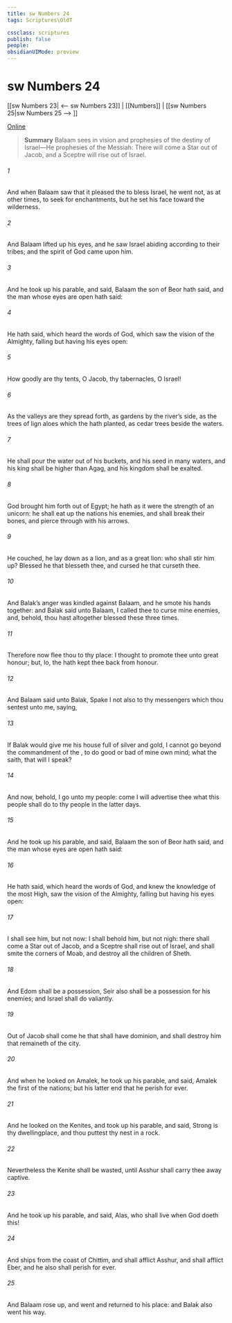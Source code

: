 ```yaml
---
title: sw Numbers 24
tags: Scriptures\OldT

cssclass: scriptures
publish: false
people:
obsidianUIMode: preview
---
```


# sw Numbers 24
[[sw Numbers 23| <-- sw Numbers 23]] | [[Numbers]] | [[sw Numbers 25|sw Numbers 25 --> ]]

[Online](https://churchofjesuschrist.org/study/scriptures/ot/num/24?lang=eng)

> __Summary__
Balaam sees in vision and prophesies of the destiny of Israel—He prophesies of the Messiah: There will come a Star out of Jacob, and a Sceptre will rise out of Israel.

###### 1 
And when Balaam saw that it pleased the  to bless Israel, he went not, as at other times, to seek for enchantments, but he set his face toward the wilderness.

###### 2 
And Balaam lifted up his eyes, and he saw Israel abiding  according to their tribes; and the spirit of God came upon him.

###### 3 
And he took up his parable, and said, Balaam the son of Beor hath said, and the man whose eyes are open hath said:

###### 4 
He hath said, which heard the words of God, which saw the vision of the Almighty, falling  but having his eyes open:

###### 5 
How goodly are thy tents, O Jacob,  thy tabernacles, O Israel!

###### 6 
As the valleys are they spread forth, as gardens by the river’s side, as the trees of lign aloes which the  hath planted,  as cedar trees beside the waters.

###### 7 
He shall pour the water out of his buckets, and his seed  in many waters, and his king shall be higher than Agag, and his kingdom shall be exalted.

###### 8 
God brought him forth out of Egypt; he hath as it were the strength of an unicorn: he shall eat up the nations his enemies, and shall break their bones, and pierce  through with his arrows.

###### 9 
He couched, he lay down as a lion, and as a great lion: who shall stir him up? Blessed  he that blesseth thee, and cursed  he that curseth thee.

###### 10 
And Balak’s anger was kindled against Balaam, and he smote his hands together: and Balak said unto Balaam, I called thee to curse mine enemies, and, behold, thou hast altogether blessed  these three times.

###### 11 
Therefore now flee thou to thy place: I thought to promote thee unto great honour; but, lo, the  hath kept thee back from honour.

###### 12 
And Balaam said unto Balak, Spake I not also to thy messengers which thou sentest unto me, saying,

###### 13 
If Balak would give me his house full of silver and gold, I cannot go beyond the commandment of the , to do  good or bad of mine own mind;  what the  saith, that will I speak?

###### 14 
And now, behold, I go unto my people: come  I will advertise thee what this people shall do to thy people in the latter days.

###### 15 
And he took up his parable, and said, Balaam the son of Beor hath said, and the man whose eyes are open hath said:

###### 16 
He hath said, which heard the words of God, and knew the knowledge of the most High,  saw the vision of the Almighty, falling  but having his eyes open:

###### 17 
I shall see him, but not now: I shall behold him, but not nigh: there shall come a Star out of Jacob, and a Sceptre shall rise out of Israel, and shall smite the corners of Moab, and destroy all the children of Sheth.

###### 18 
And Edom shall be a possession, Seir also shall be a possession for his enemies; and Israel shall do valiantly.

###### 19 
Out of Jacob shall come he that shall have dominion, and shall destroy him that remaineth of the city.

###### 20 
And when he looked on Amalek, he took up his parable, and said, Amalek  the first of the nations; but his latter end  that he perish for ever.

###### 21 
And he looked on the Kenites, and took up his parable, and said, Strong is thy dwellingplace, and thou puttest thy nest in a rock.

###### 22 
Nevertheless the Kenite shall be wasted, until Asshur shall carry thee away captive.

###### 23 
And he took up his parable, and said, Alas, who shall live when God doeth this!

###### 24 
And ships  from the coast of Chittim, and shall afflict Asshur, and shall afflict Eber, and he also shall perish for ever.

###### 25 
And Balaam rose up, and went and returned to his place: and Balak also went his way.

